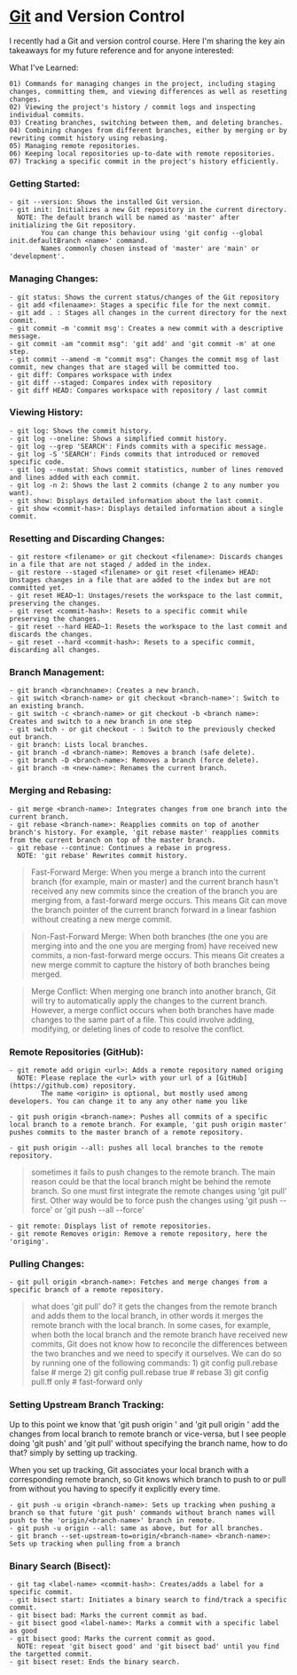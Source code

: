 # [Git](https://git-scm.com) and Version Control

I recently had a Git and version control course. Here I'm sharing the key ain takeaways for my future reference and for anyone interested:

What I've Learned:

    01) Commands for managing changes in the project, including staging changes, committing them, and viewing differences as well as resetting changes.
    02) Viewing the project's history / commit logs and inspecting individual commits.
    03) Creating branches, switching between them, and deleting branches.
    04) Combining changes from different branches, either by merging or by rewriting commit history using rebasing.
    05) Managing remote repositories.
    06) Keeping local repositories up-to-date with remote repositories.
    07) Tracking a specific commit in the project's history efficiently.

### Getting Started:
    - git --version: Shows the installed Git version.
    - git init: Initializes a new Git repository in the current directory.
      NOTE: The default branch will be named as 'master' after initializing the Git repository.
            You can change this behaviour using 'git config --global init.defaultBranch <name>' command.
            Names commonly chosen instead of 'master' are 'main' or 'development'.

### Managing Changes:
    - git status: Shows the current status/changes of the Git repository
    - git add <filenaame>: Stages a specific file for the next commit.
    - git add . : Stages all changes in the current directory for the next commit.
    - git commit -m 'commit msg': Creates a new commit with a descriptive message.
    - git commit -am "commit msg": 'git add' and 'git commit -m' at one step.
    - git commit --amend -m "commit msg": Changes the commit msg of last commit, new changes that are staged will be committed too.
    - git diff: Compares workspace with index
    - git diff --staged: Compares index with repository
    - git diff HEAD: Compares workspace with repository / last commit

### Viewing History:
    - git log: Shows the commit history.
    - git log --oneline: Shows a simplified commit history.
    - git log --grep 'SEARCH': Finds commits with a specific message.
    - git log -S 'SEARCH': Finds commits that introduced or removed specific code.
    - git log --numstat: Shows commit statistics, number of lines removed and lines added with each commit.
    - git log -n 2: Shows the last 2 commits (change 2 to any number you want).
    - git show: Displays detailed information about the last commit.
    - git show <commit-has>: Displays detailed information about a single commit.

### Resetting and Discarding Changes:
    - git restore <filename> or git checkout <filename>: Discards changes in a file that are not staged / added in the index.
    - git restore --staged <filename> or git reset <filename> HEAD: Unstages changes in a file that are added to the index but are not committed yet.
    - git reset HEAD~1: Unstages/resets the workspace to the last commit, preserving the changes.
    - git reset <commit-hash>: Resets to a specific commit while preserving the changes.
    - git reset --hard HEAD~1: Resets the workspace to the last commit and discards the changes.
    - git reset --hard <commit-hash>: Resets to a specific commit, discarding all changes.

### Branch Management:
    - git branch <branchname>: Creates a new branch.
    - git switch <branch-name> or git checkout <branch-name>': Switch to an existing branch.
    - git switch -c <branch-name> or git checkout -b <branch name>: Creates and switch to a new branch in one step
    - git switch - or git checkout - : Switch to the previously checked out branch.
    - git branch: Lists local branches.
    - git branch -d <branch-name>: Removes a branch (safe delete).
    - git branch -D <branch-name>: Removes a branch (force delete).
    - git branch -m <new-name>: Renames the current branch.

### Merging and Rebasing:
    - git merge <branch-name>: Integrates changes from one branch into the current branch.
    - git rebase <branch-name>: Reapplies commits on top of another branch's history. For example, 'git rebase master' reapplies commits from the current branch on top of the master branch.
    - git rebase --continue: Continues a rebase in progress.
      NOTE: 'git rebase' Rewrites commit history.

> Fast-Forward Merge: When you merge a branch into the current branch (for example, main or master) and the current branch hasn't received any new commits since the creation of the branch you are merging from, a fast-forward merge occurs. This means Git can move the branch pointer of the current branch forward in a linear fashion without creating a new merge commit.

> Non-Fast-Forward Merge: When both branches (the one you are merging into and the one you are merging from) have received new commits, a non-fast-forward merge occurs. This means Git creates a new merge commit to capture the history of both branches being merged.

> Merge Conflict: When merging one branch into another branch, Git will try to automatically apply the changes to the current branch. However, a merge conflict occurs when both branches have made changes to the same part of a file. This could involve adding, modifying, or deleting lines of code to resolve the conflict.      

### Remote Repositories (GitHub):
    - git remote add origin <url>: Adds a remote repository named origing
      NOTE: Please replace the <url> with your url of a [GitHub](https://github.com) repository.
            The name <origin> is optional, but mostly used among developers. You can change it to any any other name you like
    
    - git push origin <branch-name>: Pushes all commits of a specific local branch to a remote branch. For example, 'git push origin master' pushes commits to the master branch of a remote repository.
    
    - git push origin --all: pushes all local branches to the remote repository.
      
> sometimes it fails to push changes to the remote branch. The main reason could be that the local branch might be behind the remote branch. So one must first integrate the remote changes using 'git pull' first. Other way would be to force push the changes using 'git push <branch-name> --force' or 'git push --all --force'

    - git remote: Displays list of remote repositories.
    - git remote Removes origin: Remove a remote repository, here the 'origing'.


### Pulling Changes:
    - git pull origin <branch-name>: Fetches and merge changes from a specific branch of a remote repository.

> what does 'git pull' do? it gets the changes from the remote branch and adds them to the local branch, in other words it merges the remote branch with the local branch. In some cases, for example, when both the local branch and the remote branch have received new commits, Git does not know how to reconcile the differences between the two branches and we need to specify it ourselves. We can do so by running one of the following commands:
        1) git config pull.rebase false  # merge
        2) git config pull.rebase true   # rebase
        3) git config pull.ff only       # fast-forward only

### Setting Upstream Branch Tracking:
Up to this point we know that 'git push origin <branch-name>' and 'git pull origin <branch-name>' add the changes from local branch to remote branch or vice-versa, but I see people doing 'git push' and 'git pull' without specifying the branch name, how to do that? simply by setting up tracking.

When you set up tracking, Git associates your local branch with a corresponding remote branch, so Git knows which branch to push to or pull from without you having to specify it explicitly every time.

    - git push -u origin <branch-name>: Sets up tracking when pushing a branch so that future 'git push' commands without branch names will push to the 'origin/<branch-name>' branch in remote.
    - git push -u origin --all: same as above, but for all branches.
    - git branch --set-upstream-to=origin/<branch-name> <branch-name>: Sets up tracking when pulling from a branch

### Binary Search (Bisect):
    - git tag <label-name> <commit-hash>: Creates/adds a label for a specific commit.
    - git bisect start: Initiates a binary search to find/track a specific commit.
    - git bisect bad: Marks the current commit as bad.
    - git bisect good <label-name>: Marks a commit with a specific label as good
    - git bisect good: Marks the current commit as good.
      NOTE: repeat 'git bisect good' and 'git bisect bad' until you find the targetted commit.
    - git bisect reset: Ends the binary search.
